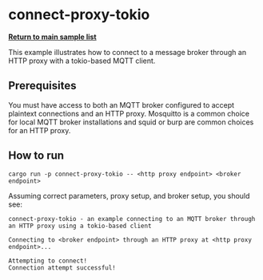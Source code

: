 # connect-proxy-tokio

[**Return to main sample list**](../README.md)

This example illustrates how to connect to a message broker through an HTTP proxy with a tokio-based MQTT client.

## Prerequisites
You must have access to both an MQTT broker configured to accept plaintext connections and an HTTP proxy.  Mosquitto is 
a common choice for local MQTT broker installations and squid or burp are common choices for an HTTP proxy.  

## How to run

```
cargo run -p connect-proxy-tokio -- <http proxy endpoint> <broker endpoint>
```

Assuming correct parameters, proxy setup, and broker setup, you should see:

```
connect-proxy-tokio - an example connecting to an MQTT broker through an HTTP proxy using a tokio-based client

Connecting to <broker endpoint> through an HTTP proxy at <http proxy endpoint>...

Attempting to connect!
Connection attempt successful!
```
